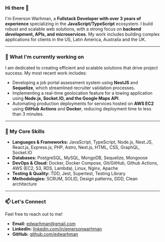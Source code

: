 ### Hi there 👋

I'm Emerson Warhman, a **Fullstack Developer with over 3 years of experience** specializing in the **JavaScript/TypeScript** ecosystem. I build robust and scalable web solutions, with a strong focus on **backend development, APIs, and microservices**. My work includes building complex applications for clients in the US, Latin America, Australia and the UK.

-----

### 🔭 What I'm currently working on

I am dedicated to creating efficient and scalable solutions that drive project success. My most recent work includes:

  * Developing a job portal assessment system using **NestJS** and **Sequelize**, which streamlined recruiter validation processes.
  * Implementing a real-time geolocation feature for a towing application using **Node.js, Socket.IO, and the Google Maps API**.
  * Automating production deployments for services hosted on **AWS EC2** using **GitHub Actions** and **Docker**, reducing deployment time to less than 3 minutes.

-----

### 🌱 My Core Skills

  * **Languages & Frameworks:** JavaScript, TypeScript, Node.js, Nest.JS, React.js, Express.js, PHP, Astro, Next.js, HTML, CSS, GraphQL, Socket.IO
  * **Databases:** PostgreSQL, MySQL, MongoDB, Sequelize, Mongoose
  * **DevOps & Cloud:** Docker, Docker Compose, Git/GitHub, Github Actions, AWS (EC2, S3, RDS, Lambda), Linux, Nginx, Apache
  * **Testing & Quality:** TDD, Jest, Supertest, Testing Library
  * **Methodologies:** SCRUM, SOLID, Design patterns, DDD, Clean architecture

-----

### 📫 Let's Connect

Feel free to reach out to me\!

  * **Email:** edwarhman@gmail.com
  * **LinkedIn:** [linkedin.com/in/emersonwarhman](https://www.google.com/search?q=https://www.linkedin.com/in/emersonwarhman)
  * **GitHub:** [github.com/edwarhman](https://www.google.com/search?q=https://github.com/edwarhman)

<!---
edwarhman/edwarhman is a ✨ special ✨ repository because its `README.md` (this file) appears on your GitHub profile.
You can click the Preview link to take a look at your changes.
--->
